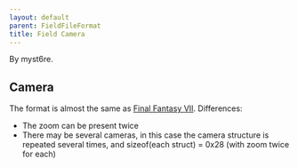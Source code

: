 ```yaml
---
layout: default
parent: FieldFileFormat
title: Field Camera
---
```


By myst6re.

## Camera

The format is almost the same as [Final Fantasy VII](../FF7/Field/Camera_Matrix). Differences:

-   The zoom can be present twice
-   There may be several cameras, in this case the camera structure is repeated several times, and sizeof(each struct) = 0x28 (with zoom twice for each)
